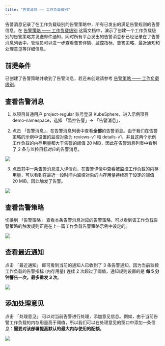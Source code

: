 ```yaml
---
title: "告警消息 —— 工作负载级别"
---
```


告警消息记录了在工作负载级别的告警策略中，所有已发出的满足告警规则的告警信息。在 [告警策略 —— 工作负载级别](../workload-alert-policy) 这篇文档中，演示了创建一个工作负载级别的告警策略并发送邮件通知，同时所有平台发出的告警消息都已经记录在了告警消息列表中，管理员可以进一步查看告警详情、监控指标、告警策略、最近通知和处理意见等详细信息。

## 前提条件

已创建了告警策略并收到了告警消息，若还未创建请参考 [告警策略 —— 工作负载级别](../workload-alert-policy)。
 
## 查看告警消息

1. 以项目普通用户 project-regular 账号登录 KubeSphere，进入示例项目 demo-namespace，选择 「监控告警」→ 「告警消息」，

2. 点击 「告警消息」，在告警消息列表中查看**全部**的告警消息。由于我们在告警策略的示例中设置的监控对象为 reviews-v1 和 details-v1，并且这两个示例工作负载的内存用量都大于告警的阈值 20 MiB，因此在告警消息列表中看到了 2 条与监控目标对应的告警消息。

![](https://pek3b.qingstor.com/kubesphere-docs/png/20190430153418.png)

3. 点击其中一条告警消息进入详情页，在告警详情中查看被监控工作负载的内存用量，可以看到在最近一段时间内监控对象的内存用量持续高于设定的阈值 20 MiB，因此触发了告警。

![](https://pek3b.qingstor.com/kubesphere-docs/png/20190430150116.png)

## 查看告警策略

切换到 「告警策略」 查看本条告警消息对应的告警策略，可以看到该工作负载告警策略的触发规则正是在上一篇工作负载告警策略示例中设定的。

![](https://pek3b.qingstor.com/kubesphere-docs/png/20190430150247.png)

## 查看最近通知

点击 「最近通知」 即可看到当前的通知人已收到了 3 条告警通知，因为当前监控工作负载的告警指标 (内存用量) 连续 2 次超过了阈值，通知规则设置的是 **每 5 分钟警告一次，最多重发 3 次**。

![](https://pek3b.qingstor.com/kubesphere-docs/png/20190430150346.png)

## 添加处理意见

点击 「处理意见」 可以对当前告警进行处理，添加意见信息。例如，由于当前告警工作负载的内存用量高于阈值，所以我们可以在处理意见的窗口中添加一条信息：**需要对该部署提高默认的最大内存使用的配额**。

![](https://pek3b.qingstor.com/kubesphere-docs/png/20190418100512.png)
